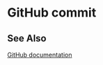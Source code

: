 # GitHub commit


## See Also

[GitHub documentation](https://help.github.com/en/categories/committing-changes-to-your-project)